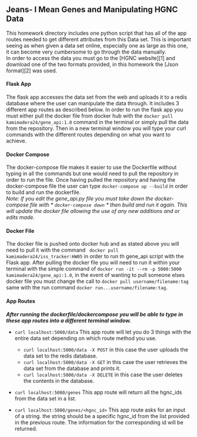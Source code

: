 
## Jeans- I Mean Genes and Manipulating HGNC Data

<p> This homework directory includes one python script that has all of the app
routes needed to get different attributes from this Data set. This is
important seeing as when given a data set online, especially one as large as this
one, it can become very cumbersome to go through the data manually. <br>
In order to access the data you must go to the [HGNC website][1] and download one of the two formats provided, in this homework the [Json format][2] was used. </p>

[1]: <(https://www.genenames.org/download/archive/> "HGNC link"
[2]: <(https://ftp.ebi.ac.uk/pub/databases/genenames/hgnc/json/hgnc_complete_set.json> "Json Link"

#### Flask App

The flask app accesses the data set from the web and uploads it to a redis database where the user can manipulate the data through. It includes 3 different app routes 
as described below.
In order to run the flask app you must either pull the docker file from docker hub 
with the `docker pull kamimadera24/gene_api:1.0` command in the terminal or simply 
pull the data from the repository. Then in a new terminal window you will type your curl commands with the different routes depending on what you want to achieve.

#### Docker Compose

The docker-compose file makes it easier to use the Dockerfile without typing in 
all the commands but one would need to pull the repository in order to run the file.
Once having pulled the repository and having the docker-compose file the user can
type `docker-compose up --build` in order to build and run the dockerfile. <br>
*Note: if you edit the gene_api.py file you must take down the docker-compose file 
with * `docker-compose down` * then build and run it again. This will update the 
docker file allowing the use of any new additions and or edits made.*

#### Docker File

The docker file is pushed onto docker hub and as stated above you will need to pull it with the command ` docker pull kamimadera24/iss_tracker:HW05` in order to run th
gene_api script with the Flask app. After pulling the docker file you will need to 
run it within your terminal with the simple command of 
`docker run -it --rm -p 5000:5000 kamimadera24/gene_api:1.0`, in the event of 
wanting to pull someone elses docker file you must change the call to 
`docker pull username/filename:tag` same with the run command
`docker run...username/filename:tag`.

#### App Routes

***After running the dockerfile/dockercompose you will be able to type in these app routes into a different terminal window.***

* `curl localhost:5000/data` This app route will let you do 3 things with the entire
data set depending on which route method you use.
	* `curl localhost:5000/data -X POST` in this case the user uploads the 
data set to the redis database.
	* `curl localhost:5000/data -X GET` in this case the user retrieves the 
data set from the database and prints it.
	* `curl localhost:5000/data -X DELETE` in this case the user deletes the
contents in the database.

* `curl localhost:5000/genes` This app route will return all the hgnc_ids from the
data set in a list.

* `curl localhost:5000/genes/<hgnc_id>` This app route asks for an input of a 
string. the string should be a specific hgnc_id from the list provided in the
previous route. The information for the corresponding id will be returned.
